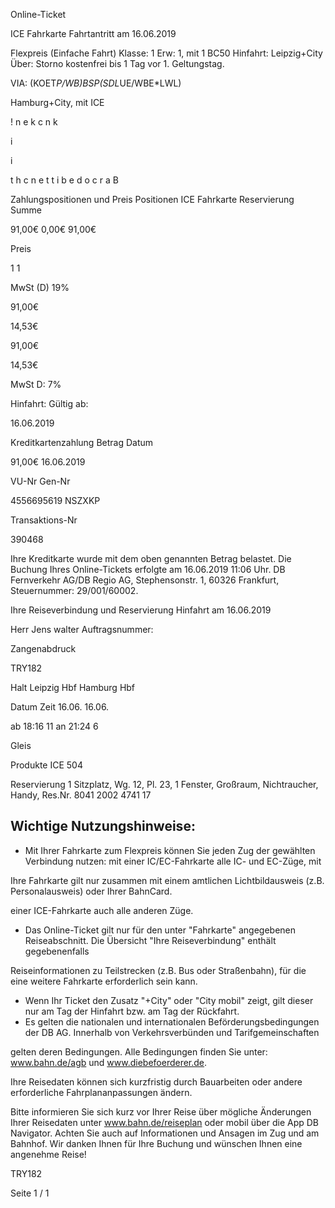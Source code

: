 Online-Ticket

ICE Fahrkarte
Fahrtantritt am 16.06.2019

Flexpreis (Einfache Fahrt)
Klasse:
1
Erw:
1, mit 1 BC50
Hinfahrt: Leipzig+City
Über:
Storno kostenfrei bis 1 Tag vor 1. Geltungstag.

VIA: (KOET*P/WB)*BSP*(SDL*UE/WBE*LWL)

 Hamburg+City, mit ICE

!
n
e
k
c
n
k

i

i

t
h
c
n
e
t
t
i
b
e
d
o
c
r
a
B

Zahlungspositionen und Preis
Positionen
ICE Fahrkarte
Reservierung
Summe

91,00€
0,00€
91,00€

Preis

1
1

MwSt (D) 19%

91,00€

14,53€

91,00€

14,53€

MwSt D: 7%

Hinfahrt:
Gültig ab:

16.06.2019

Kreditkartenzahlung
Betrag
Datum

91,00€
16.06.2019

VU-Nr
Gen-Nr

4556695619
NSZXKP

Transaktions-Nr

390468

Ihre Kreditkarte wurde mit dem oben genannten Betrag belastet. Die Buchung Ihres
Online-Tickets erfolgte am 16.06.2019 11:06 Uhr. DB Fernverkehr AG/DB Regio AG,
Stephensonstr. 1, 60326 Frankfurt, Steuernummer: 29/001/60002.

Ihre Reiseverbindung und Reservierung Hinfahrt am 16.06.2019

Herr  Jens walter
Auftragsnummer:

Zangenabdruck

TRY182

Halt
Leipzig Hbf
Hamburg Hbf

Datum Zeit
16.06.
16.06.

ab 18:16 11
an 21:24 6

Gleis

Produkte
ICE 504

Reservierung
1 Sitzplatz, Wg. 12, Pl. 23, 1 Fenster, Großraum,
Nichtraucher, Handy, Res.Nr. 8041 2002 4741 17

Wichtige Nutzungshinweise:
-
- Mit Ihrer Fahrkarte zum Flexpreis können Sie jeden Zug der gewählten Verbindung nutzen: mit einer IC/EC-Fahrkarte alle IC- und EC-Züge, mit

Ihre Fahrkarte gilt nur zusammen mit einem amtlichen Lichtbildausweis (z.B. Personalausweis) oder Ihrer BahnCard.

einer ICE-Fahrkarte auch alle anderen Züge.

- Das Online-Ticket gilt nur für den unter "Fahrkarte" angegebenen Reiseabschnitt. Die Übersicht "Ihre Reiseverbindung" enthält gegebenenfalls

Reiseinformationen zu Teilstrecken (z.B. Bus oder Straßenbahn), für die eine weitere Fahrkarte erforderlich sein kann.
- Wenn Ihr Ticket den Zusatz "+City" oder "City mobil" zeigt, gilt dieser nur am Tag der Hinfahrt bzw. am Tag der Rückfahrt.
- Es gelten die nationalen und internationalen Beförderungsbedingungen der DB AG. Innerhalb von Verkehrsverbünden und Tarifgemeinschaften

gelten deren Bedingungen. Alle Bedingungen finden Sie unter: www.bahn.de/agb und www.diebefoerderer.de.

Ihre Reisedaten können sich kurzfristig durch Bauarbeiten oder andere erforderliche Fahrplananpassungen ändern.

Bitte informieren Sie sich kurz vor Ihrer Reise über mögliche Änderungen Ihrer Reisedaten unter www.bahn.de/reiseplan oder mobil über die
App DB Navigator. Achten Sie auch auf Informationen und Ansagen im Zug und am Bahnhof. Wir danken Ihnen für Ihre Buchung und wünschen
Ihnen eine angenehme Reise!

TRY182

Seite 1 / 1

